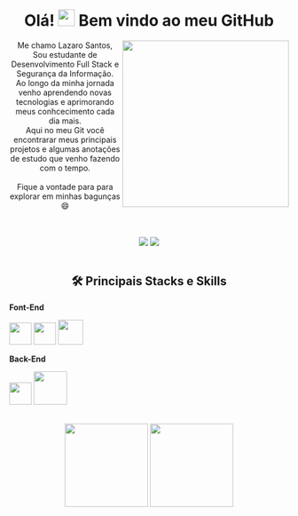 <h1 align="center">Olá! <img src="https://raw.githubusercontent.com/kaueMarques/kaueMarques/master/hi.gif" width="30px"> Bem vindo ao meu GitHub</h1>

<p dir="auto">
  <img src="https://c.tenor.com/3bTxZ4HdrysAAAAC/pixels-neon.gif" align="right" height="300px"/>
  </p>
  
  <p align="center">Me chamo Lazaro Santos, Sou estudante de Desenvolvimento Full Stack e Segurança da Informação.
<br>
 Ao longo da minha jornada venho aprendendo novas tecnologias e aprimorando meus conhcecimento cada dia mais.<br>  Aqui no meu Git você encontrarar meus principais projetos e algumas anotações de estudo que venho fazendo com o tempo.<br>
  <br>
  Fique a vontade para para explorar em minhas bagunças &#128516;
</p>
  <br>
  <br>
  <div align="center">
   <a href="https://www.linkedin.com/in/lazaro-santos-16926911b/" target="_blank"><img src="https://img.shields.io/badge/-LinkedIn-%230077B5?style=for-the-badge&logo=linkedin&logoColor=white"></a>
  <a href="https://api.whatsapp.com/send?phone=5511958540761"><img src="https://camo.githubusercontent.com/d9d4db0a25f6d41d6ef282c6adc2f9bd5b31201ef00ba580f5a945da4063a937/68747470733a2f2f696d672e736869656c64732e696f2f62616467652f57686174734170702d3235443336363f7374796c653d666f722d7468652d6261646765266c6f676f3d7768617473617070266c6f676f436f6c6f723d7768697465"></a>
  </div>
  <br>
  
  <h2 align="center">🛠 Principais Stacks e Skills</h2>
  <div align="left">
    <p><b>Font-End</b></p>
    <p>
      <img src="https://logodownload.org/wp-content/uploads/2016/10/html5-logo.png" width="40px">
      <img src="https://logodownload.org/wp-content/uploads/2017/04/css-3-logo.png" width="40px">
      <img src="https://logodownload.org/wp-content/uploads/2014/11/wordpress-logo-w.png" width="45px">
  </p>
  
  <p><b>Back-End</b></p>
    <p>
      <img src="https://logodownload.org/wp-content/uploads/2022/04/javascript-logo.png" width="40px">
      <img src="https://logodownload.org/wp-content/uploads/2016/10/php-logo-10.png" width="60px">
  </p>
  
  </div>
<br/> 
  
  <div align="center">
  <img height="150em" src="https://github-readme-stats.vercel.app/api?username=oLazaroCS&show_icons=true&theme=radical">  
  <img height="150em" src="https://github-readme-stats.vercel.app/api/top-langs/?username=oLazaroCS&layout=compact&theme=radical"> 
    
  </div>
